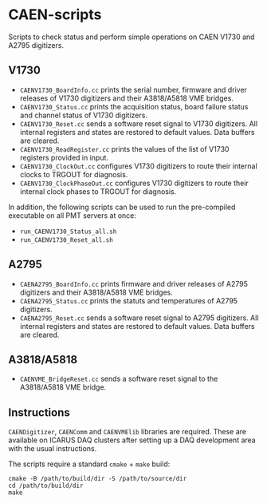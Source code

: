 # CAEN-scripts
Scripts to check status and perform simple operations on CAEN V1730 and A2795 digitizers.

## V1730
* `CAENV1730_BoardInfo.cc` prints the serial number, firmware and driver releases of V1730 digitizers and their A3818/A5818 VME bridges.
* `CAENV1730_Status.cc` prints the acquisition status, board failure status and channel status of V1730 digitizers. 
* `CAENV1730_Reset.cc` sends a software reset signal to V1730 digitizers. All internal registers and states are restored to default values. Data buffers are cleared.
* `CAENV1730_ReadRegister.cc` prints the values of the list of V1730 registers provided in input.
* `CAENV1730_ClockOut.cc` configures V1730 digitizers to route their internal clocks to TRGOUT for diagnosis.
* `CAENV1730_ClockPhaseOut.cc` configures V1730 digitizers to route their internal clock phases to TRGOUT for diagnosis.

In addition, the following scripts can be used to run the pre-compiled executable on all PMT servers at once:
* `run_CAENV1730_Status_all.sh`
* `run_CAENV1730_Reset_all.sh`

## A2795
* `CAENA2795_BoardInfo.cc` prints firmware and driver releases of A2795 digitizers and their A3818/A5818 VME bridges.
* `CAENA2795_Status.cc` prints the statuts and temperatures of A2795 digitizers. 
* `CAENA2795_Reset.cc` sends a software reset signal to A2795 digitizers. All internal registers and states are restored to default values. Data buffers are cleared.

## A3818/A5818
* `CAENVME_BridgeReset.cc` sends a software reset signal to the A3818/A5818 VME bridge.

## Instructions
`CAENDigitizer`, `CAENComm` and `CAENVMElib` libraries are required. 
These are available on ICARUS DAQ clusters after setting up a DAQ development area with the usual instructions.

The scripts require a standard `cmake` + `make` build:
```
cmake -B /path/to/build/dir -S /path/to/source/dir
cd /path/to/build/dir
make
```
